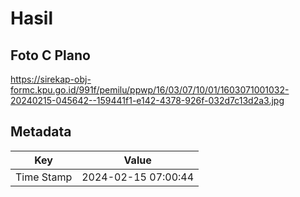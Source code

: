# Hasil

## Foto C Plano

https://sirekap-obj-formc.kpu.go.id/991f/pemilu/ppwp/16/03/07/10/01/1603071001032-20240215-045642--159441f1-e142-4378-926f-032d7c13d2a3.jpg


## Metadata

| Key        | Value               |
| ---------- | ------------------- |
| Time Stamp | 2024-02-15 07:00:44 |



